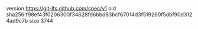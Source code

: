version https://git-lfs.github.com/spec/v1
oid sha256:f98ef43f0206300f34628fd6bbd83bcf67014d3f519260f5dbf90d3124ad9c7b
size 3744
